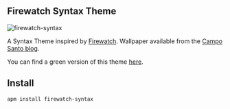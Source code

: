 ## Firewatch Syntax Theme

![firewatch-syntax](https://cloud.githubusercontent.com/assets/2699745/13453756/cf32dac2-e052-11e5-8c0f-98317c8eb9e1.png)

A Syntax Theme inspired by [Firewatch](http://www.firewatchgame.com/). Wallpaper available from the [Campo Santo blog](http://blog.camposanto.com/post/138965082204/firewatch-launch-wallpaper-when-we-redid-the).

You can find a green version of this theme [here](https://atom.io/themes/firewatch-green-syntax).

## Install

```
apm install firewatch-syntax
```

